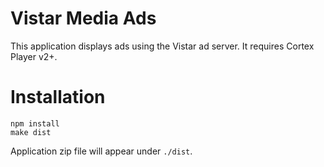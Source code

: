 # Vistar Media Ads

This application displays ads using the Vistar ad server. It requires Cortex Player v2+.

# Installation
```
npm install
make dist
```

Application zip file will appear under `./dist`.
